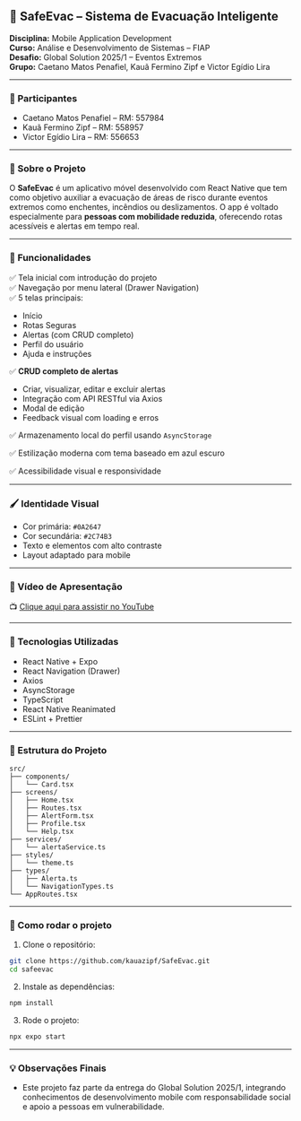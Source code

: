 ## 🧭 SafeEvac – Sistema de Evacuação Inteligente

**Disciplina:** Mobile Application Development  
**Curso:** Análise e Desenvolvimento de Sistemas – FIAP  
**Desafio:** Global Solution 2025/1 – Eventos Extremos  
**Grupo:** Caetano Matos Penafiel, Kauã Fermino Zipf e Victor Egídio Lira

---

### 👥 Participantes
- Caetano Matos Penafiel – RM: 557984
- Kauã Fermino Zipf – RM: 558957
- Victor Egídio Lira – RM: 556653

---

### 📱 Sobre o Projeto

O **SafeEvac** é um aplicativo móvel desenvolvido com React Native que tem como objetivo auxiliar a evacuação de áreas de risco durante eventos extremos como enchentes, incêndios ou deslizamentos. O app é voltado especialmente para **pessoas com mobilidade reduzida**, oferecendo rotas acessíveis e alertas em tempo real.

---

### 🧩 Funcionalidades

✅ Tela inicial com introdução do projeto  
✅ Navegação por menu lateral (Drawer Navigation)  
✅ 5 telas principais:
- Início
- Rotas Seguras
- Alertas (com CRUD completo)
- Perfil do usuário
- Ajuda e instruções

✅ **CRUD completo de alertas**
- Criar, visualizar, editar e excluir alertas
- Integração com API RESTful via Axios
- Modal de edição
- Feedback visual com loading e erros

✅ Armazenamento local do perfil usando `AsyncStorage`

✅ Estilização moderna com tema baseado em azul escuro

✅ Acessibilidade visual e responsividade

---

### 🖌️ Identidade Visual

- Cor primária: `#0A2647`  
- Cor secundária: `#2C74B3`  
- Texto e elementos com alto contraste  
- Layout adaptado para mobile

---

### 🎥 Vídeo de Apresentação

📺 [Clique aqui para assistir no YouTube](https://www.youtube.com/watch?v=SEU_VIDEO_AQUI)  

---

### 🚀 Tecnologias Utilizadas

- React Native + Expo
- React Navigation (Drawer)
- Axios
- AsyncStorage
- TypeScript
- React Native Reanimated
- ESLint + Prettier

---

### 📂 Estrutura do Projeto

```
src/
├── components/
│   └── Card.tsx
├── screens/
│   ├── Home.tsx
│   ├── Routes.tsx
│   ├── AlertForm.tsx
│   ├── Profile.tsx
│   └── Help.tsx
├── services/
│   └── alertaService.ts
├── styles/
│   └── theme.ts
├── types/
│   ├── Alerta.ts
│   └── NavigationTypes.ts
└── AppRoutes.tsx
```

---

### 📌 Como rodar o projeto

1. Clone o repositório:
```bash
git clone https://github.com/kauazipf/SafeEvac.git
cd safeevac
```

2. Instale as dependências:
```bash
npm install
```

3. Rode o projeto:
```bash
npx expo start
```

---

### 💡 Observações Finais

- Este projeto faz parte da entrega do Global Solution 2025/1, integrando conhecimentos de desenvolvimento mobile com responsabilidade social e apoio a pessoas em vulnerabilidade.
